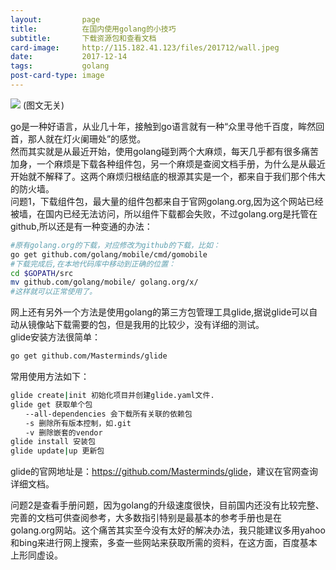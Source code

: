 ```yaml
---
layout:         page
title:          在国内使用golang的小技巧
subtitle:       下载资源包和查看文档
card-image:     http://115.182.41.123/files/201712/wall.jpeg
date:           2017-12-14
tags:           golang 
post-card-type: image
---
```

![](http://115.182.41.123/files/201712/wall.jpeg)
(图文无关)

go是一种好语言，从业几十年，接触到go语言就有一种“众里寻他千百度，眸然回首，那人就在灯火阑珊处”的感觉。  
然而其实就是从最近开始，使用golang碰到两个大麻烦，每天几乎都有很多痛苦加身，一个麻烦是下载各种组件包，另一个麻烦是查阅文档手册，为什么是从最近开始就不解释了。这两个麻烦归根结底的根源其实是一个，都来自于我们那个伟大的防火墙。  
问题1，下载组件包，最大量的组件包都来自于官网golang.org,因为这个网站已经被墙，在国内已经无法访问，所以组件下载都会失败，不过golang.org是托管在github,所以还是有一种变通的办法：
```bash
#原有golang.org的下载，对应修改为github的下载，比如：
go get github.com/golang/mobile/cmd/gomobile
#下载完成后,在本地代码库中移动到正确的位置：
cd $GOPATH/src 
mv github.com/golang/mobile/ golang.org/x/
#这样就可以正常使用了。
```
网上还有另外一个方法是使用golang的第三方包管理工具glide,据说glide可以自动从镜像站下载需要的包，但是我用的比较少，没有详细的测试。  
glide安装方法很简单：  
```bash
go get github.com/Masterminds/glide
```
常用使用方法如下：  
```bash
glide create|init 初始化项目并创建glide.yaml文件.
glide get 获取单个包
　　--all-dependencies 会下载所有关联的依赖包
　　-s 删除所有版本控制，如.git
　　-v 删除嵌套的vendor
glide install 安装包
glide update|up 更新包
```
glide的官网地址是：<https://github.com/Masterminds/glide>，建议在官网查询详细文档。

问题2是查看手册问题，因为golang的升级速度很快，目前国内还没有比较完整、完善的文档可供查阅参考，大多数指引特别是最基本的参考手册也是在golang.org网站。这个痛苦其实至今没有太好的解决办法，我只能建议多用yahoo和bing来进行网上搜索，多查一些网站来获取所需的资料，在这方面，百度基本上形同虚设。

